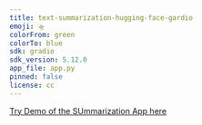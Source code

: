 ```yaml
---
title: text-summarization-hugging-face-gardio
emoji: 🛸
colorFrom: green
colorTo: blue
sdk: gradio
sdk_version: 5.12.0
app_file: app.py
pinned: false
license: cc
---
```


[Try Demo of the SUmmarization App here](https://huggingface.co/spaces/mksgh/demo-gradio 'Text Summarization App')
